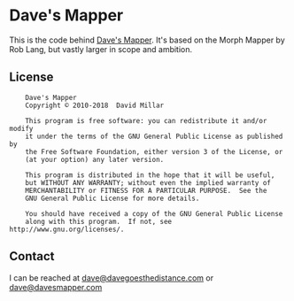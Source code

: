 Dave's Mapper
=============

This is the code behind [Dave's Mapper](https://davesmapper.com). It's based on the Morph Mapper by Rob Lang, but vastly larger in scope and ambition.

License
-------

		Dave's Mapper
		Copyright © 2010-2018  David Millar

		This program is free software: you can redistribute it and/or modify
		it under the terms of the GNU General Public License as published by
		the Free Software Foundation, either version 3 of the License, or
		(at your option) any later version.

		This program is distributed in the hope that it will be useful,
		but WITHOUT ANY WARRANTY; without even the implied warranty of
		MERCHANTABILITY or FITNESS FOR A PARTICULAR PURPOSE.  See the
		GNU General Public License for more details.

		You should have received a copy of the GNU General Public License
		along with this program.  If not, see http://www.gnu.org/licenses/.

Contact
-------

I can be reached at dave@davegoesthedistance.com or dave@davesmapper.com
